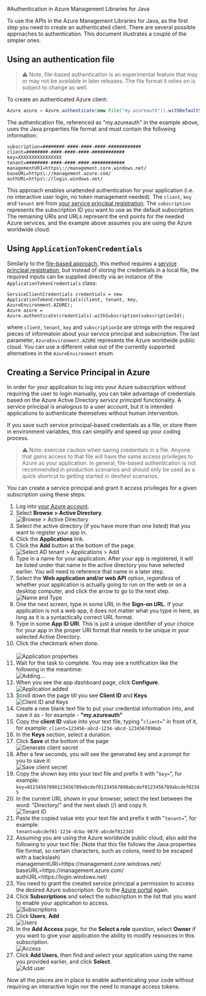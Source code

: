 #Authentication in Azure Management Libraries for Java

To use the APIs in the Azure Management Libraries for Java, as the first step you need to 
create an authenticated client. There are several possible approaches to authentication. This document illustrates a couple of the simpler ones.

## Using an authentication file

> :warning: Note, file-based authentication is an experimental feature that may or may not be available in later releases. The file format it relies on is subject to change as well.

To create an authenticated Azure client:

```java
Azure azure = Azure.authenticate(new File("my.azureauth")).withDefaultSubscription();
```

The authentication file, referenced as "my.azureauth" in the example above, uses the Java properties file format and must contain the following information:
```
subscription=########-####-####-####-############
client=########-####-####-####-############
key=XXXXXXXXXXXXXXXX
tenant=########-####-####-####-############
managementURI=https\://management.core.windows.net/
baseURL=https\://management.azure.com/
authURL=https\://login.windows.net/
```

This approach enables unattended authentication for your application (i.e. no interactive user login, no token management needed). The `client`, `key` and `tenant` are from [your service principal registration](#creating-a-service-principal-in-azure). The `subscription` represents the subscription ID you want to use as the default subscription. The remaining URIs and URLs represent the end points for the needed Azure services, and the example above assumes you are using the Azure worldwide cloud.

## Using `ApplicationTokenCredentials`

Similarly to the [file-based approach](#using-an-authentication-file), this method requires a [service principal registration](#creating-a-service-principal-in-azure), but instead of storing the credentials in a local file, the required inputs can be supplied directly via an instance of the `ApplicationTokenCredentials` class:

```
ServiceClientCredentials credentials = new ApplicationTokenCredentials(client, tenant, key, AzureEnvironment.AZURE);
Azure azure = Azure.authenticate(credentials).withSubscription(subscriptionId);
```

where `client`, `tenant`, `key` and `subscriptionId` are strings with the required pieces of informatoin about your service principal and subscription. The last parameter, `AzureEnvironment.AZURE` represents the Azure worldwide public cloud. You can use a different value out of the currently supported alternatives in the `AzureEnvironment` enum.

## Creating a Service Principal in Azure

In order for your application to log into your Azure subscription without requiring the user to login manually, you can take advantage of credentials based on the Azure Active Directory *service principal* functionality. A service principal is analogous to a user account, but it is intended applications to authenticate themselves without human intervention.

If you save such service principal-based credentials as a file, or store them in environment variables, this can simplify and speed up your coding process.

>:warning: Note: exercise caution when saving credentials in a file. Anyone that gains access to that file will have the same access privileges to Azure as your application. In general, file-based authentication is not recommended in production scenarios and should only be used as a quick shortcut to getting started in dev/test scenarios.

You can create a service principal and grant it access privileges for a given subscription using these steps:

1. Log into [your Azure account](http://portal.azure.com).
1. Select **Browse > Active Directory**.
  <br/>![Browse > Active Directory](/media/auth/browse-ad.png)
1. Select the active directory (if you have more than one listed) that you want to register your app in.
1. Click the **Applications** link.
1. Click the **Add** button at the bottom of the page.
  <br/>![Select AD tenant > Applications > Add](/media/auth/add.png)
1. Type in a name for your application. After your app is registered, it will be listed under that name in the active directory you have selected earlier. You will need to reference that name in a later step.
1. Select the **Web application and/or web API** option, *regardless* of whether your application is actually going to run on the web or on a desktop computer, and click the arrow to go to the next step.
  <br/>![Name and Type](/media/auth/app.png)
1. One the next screen, type in some URL in the **Sign-on URL**. If your application is not a web app, it does not matter what you type in here, as long as it is a syntactically correct URL format.
1. Type in some **App ID URI**. This is just a unique identifier of your choice for your app in the proper URI format that needs to be unique in your selected Active Directory.
1. Click the checkmark when done.<br>
  <br/>![Application properties](/media/auth/app-props.png)
1. Wait for the task to complete. You may see a notification like the following in the meantime:
  <br/>![Adding...](/media/auth/adding.png)
1. When you see the app dashboard page, click **Configure**.
  <br/>![Application added](/media/auth/added.png)
1. Scroll down the page till you see **Client ID** and **Keys**
  <br/>![Client ID and Keys](/media/auth/client-id.png)
1. Create a new blank text file to put your credential information into, and save it as - for example - **"my.azureauth"**
1. Copy the **client ID** value into your text file, typing "`client=`" in front of it, for example:
  `client=123456-abcd-1234-abcd-1234567890ab`
1. In the **Keys** section, select a duration.
1. Click **Save** at the bottom of the page
  <br/>![Generate client secret](/media/auth/keys.png)
1. After a few seconds, you will see the generated key and a prompt for you to save it:
  <br/>![Save client secret](/media/auth/key-generated.png)
1. Copy the shown key into your text file and prefix it with "`key=`", for example:<br/>
  `key=01234567890123456789abcdef01234567890abcdef0123456789abcdef02345`
1. In the current URL shown in your browser, select the text between the word: "Directory/" and the next slash (/) and copy it.
  <br/>![Tenant ID](/media/auth/tenant-id.png)
1. Paste the copied value into your text file and prefix it with "`tenant=`", for example:<br/>
  `tenant=abcdef01-1234-dcba-9876-abcdef012345`
1. Assuming you are using the Azure worldwide public cloud, also add the following to your text file: \(Note that this file follows the Java properties file format, so certain characters, such as colons, need to be escaped with a backslash\)<br/>
    managementURI=https\://management.core.windows.net/<br/>
    baseURL=https\://management.azure.com/</br>
    authURL=https\://login.windows.net/
1. You need to grant the created service principal a permission to access the desired Azure subscription. Go to the [Azure portal](http://portal.azure.com) again.
1. Click **Subscriptions** and select the subscription in the list that you want to enable your application to access.
  <br/>![Subscriptions](/media/auth/subscriptions.png)
1. Click **Users**, **Add**
  <br/>![Users](/media/auth/users.png)
1. In the **Add Access** page, for the **Select a role** question, select **Owner** if you want to give your application the ability to modify resources in this subscription.
  <br/>![Access](/media/auth/access.png)
1. Click **Add Users**, then find and select your application using the name you provided earlier, and click **Select**.
  <br/>![Add user](/media/auth/add-user.png)

Now all the pieces are in place to enable authenticating your code without requiring an interactive login nor the need to manage access tokens.

